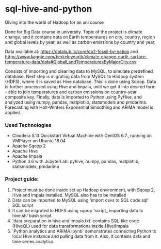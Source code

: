 # sql-hive-and-python
Diving into the world of Hadoop for an uni course


Done for Big Data course in university. Topic of the project is climate change, and it contains data on Earth temperatures on city, country, region and global levels by year, as well as carbon emissions by country and year.

Data available at: https://datahub.io/core/co2-fossil-by-nation and https://www.kaggle.com/berkeleyearth/climate-change-earth-surface-temperature-data/data#GlobalLandTemperaturesByMajorCity.csv

Consists of importing and cleaning data to MySQL, to simulate predefined database. Next step is migrating data from MySQL to Hadoop system (HDFS), where it is saved as Hive database. This is done using Sqoop. Data is further processed using Hive and Impala, until we get it into desired form - able to join temperatures and carbon emissions on country-year composite key. Finally, data is imported to Python using PyHive, and analyzed using numpy, pandas, matplotlib, statsmodels and pmdarima. Forecasting with Holt-Winters Exponential Smoothing and ARIMA model is applied.



### Used Technologies

- Cloudera 5.13 Quickstart Virtual Machine with CentOS 6.7., running on VMPlayer on Ubuntu 18.04
- Apache Sqoop 2
- Apache Hive
- Apache Impala
- Python 3.6 with JupyterLab: pyhive, numpy, pandas, matplotlib, statsmodels, pmdarima


### Project guide:

1. Project must be done inside set up Hadoop environment, with Sqoop 2, Hive and Impala installed. MySQL also has to be installed
2. Data can be imported to MySQL using 'import csvs to SQL code.sql' SQL script
3. It can be migrated to HDFS using sqoop 'script_ importing data to hive.sh' bash script
4. 'data preparation in hive and impala.txt' contains SQL-like code (HiveQL) used for data transformations inside Hive/Impala
5. 'Python analytics and ARIMA.ipynb' demonstrates connecting Python to local Hive instance and pulling data from it. Also, it contains data and time series analytics
